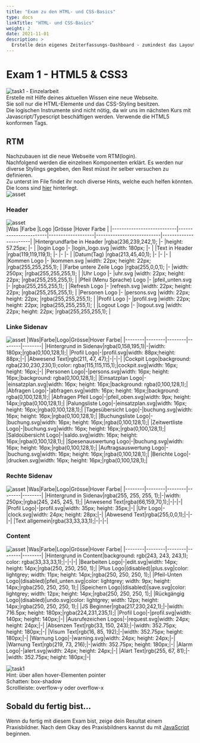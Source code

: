 ```yaml
---
title: "Exam zu den HTML- und CSS-Basics"
type: docs
linkTitle: "HTML- und CSS-Basics"
weight: 2
date: 2021-11-01
description: >
  Erstelle dein eigenes Zeiterfassungs-Dashboard - zumindest das Layout dafür ;).
---
```


# Exam 1 - HTML5 & CSS3

![task1](/images/task.png) - Einzelarbeit<br>
Erstelle mit Hilfe deines aktuellen Wissen eine neue Webseite. <br>
Sie soll nur die HTML-Elemente und das CSS-Styling besitzen. <br>
Die logischen Instrumente sind nicht nötig, da wir uns im nächsten Kurs mit Javascript/Typescript beschäftigen werden.
Verwende die HTML5 konformen Tags.

## RTM

Nachzubauen ist die neue Webseite vom RTM(login).<br>
Nachfolgend werden die einzelnen Komponenten erklärt. Es werden nur diverse Stylings gegeben, den Rest müsst ihr selber versuchen zu definieren. <br>
Zu unterst im File findet ihr noch diverse Hints, welche euch helfen könnten.<br>
Die Icons sind [hier](images/logos-rtm.zip) hinterlegt. <br>
![asset](images/rtm-home-page.png)

### Header

![asset](images/rtm-header.png)  
|Was |Farbe |Logo |Grösse |Hover Farbe |
|---------------------------|-----------------------|-------------------|---------------------------|-----------------------|
|Hintergrundfarbe in Header |rgba(236,239,242,1); |- |height: 57.25px; |- |
|login Logo |- |login_logo.svg |width: 180px; |- |
|Text in Header |rgba(119,119,119,1); |- |- |- |
|Datum(Tag) |rgba(213,45,40,1); |- |- |- |
|Kommen Logo |- |kommen.svg |width: 22px; height: 22px; |rgba(255,255,255,1); |
|Farbe untere Zeile Logo |rgba(255,0,0,1); |- |width: 250px; |rgba(255,255,255,1); |
|Uhr Logo |- |uhr.svg |width: 22px; height: 22px; |rgba(255,255,255,1); |
|Pfeil (Menu Sprache) Logo |- |pfeil_unten.svg |- |rgba(255,255,255,1); |
|Refresh Logo |- |refresh.svg |width: 22px; height: 22px; |rgba(255,255,255,1); |
|Personen Logo |- |persons.svg |width: 22px; height: 22px; |rgba(255,255,255,1); |
|Profil Logo |- |profil.svg |width: 22px; height: 22px; |rgba(255,255,255,1); |
|Logout Logo |- |logout.svg |width: 22px; height: 22px; |rgba(255,255,255,1); |

### Linke Sidenav

![asset](images/rtm-left-sidenav.png)
|Was|Farbe|Logo|Grösse|Hover Farbe|
|--------|--------|--------|--------|--------|
|Hintergrund in Sidenav|rgba(0,158,195,1)|-|width: 180px;|rgba(0,100,128,1);|
|Profil Logo|-|profil.svg|width: 88px;height: 88px;|-|
|Abwesend Text|rgb(211, 47, 47);|-|-|-|
|Cockpit Logo|background: rgba(230,230,230,1);color: rgba(115,115,115,1);|cockpit.svg|width: 16px; height: 16px;|-|
|Personen Logo|-|persons.svg|width: 16px; height: 16px;|background: rgba(0,100,128,1);|
|Einsatzplan Logo|-|einsatzplan.svg|width: 16px; height: 16px;|background: rgba(0,100,128,1);|
|Abfragen Logo|-|abfragen.svg|width: 16px; height: 16px;|background: rgba(0,100,128,1);|
|Abfragen Pfeil Logo|-|pfeil_oben.svg|width: 9px; height: 14px;|rgba(0,100,128,1);|
|Palungsliste Logo|-|einsatzplan.svg|width: 16px; height: 16px;|rgba(0,100,128,1);|
|Tagesübersicht Logo|-|buchung.svg|width: 16px; height: 16px;|rgba(0,100,128,1);|
|Buchungsliste Logo|-|buchung.svg|width: 16px; height: 16px;|rgba(0,100,128,1);|
|Zeitwertliste Logo|-|buchung.svg|width: 16px; height: 16px;|rgba(0,100,128,1);|
|Saldoübersicht Logo|-|saldo.svg|width: 16px; height: 16px;|rgba(0,100,128,1);|
|Spesenauswertung Logo|-|buchung.svg|width: 16px; height: 16px;|rgba(0,100,128,1);|
|Auftragsauswertung Logo|-|buchung.svg|width: 16px; height: 16px;|rgba(0,100,128,1);|
|Berichte Logo|-|drucken.svg|width: 16px; height: 16px;|rgba(0,100,128,1);|

### Rechte Sidenav

![asset](images/rtm-right-sidenav.png)
|Was|Farbe|Logo|Grösse|Hover Farbe|
|--------|--------|--------|--------|--------|
|Hintergrund in Sidenav|rgba(255, 255, 255, 1);|-|width: 250px;|rgba(245, 245, 245, 1);|
|Anwesend Text|rgba(66,159,70,1);|-|-|-|
|Profil Logo|-|profil.svg|width: 35px; height: 35px;|-|
|Uhr Logo|-|clock.svg|width: 24px; height: 28px;|-|
|Abwesend Text|rgba(255,0,0,1);|-|-|-|
|Text allgemein|rgba(33,33,33,1);|-|-|-|

### Content

![asset](images/rtm-content.png)
|Was|Farbe|Logo|Grösse|Hover Farbe|
|--------|--------|--------|--------|--------|
|Hintergrund in Content|background: rgb(243, 243, 243,1); color: rgba(33,33,33,1);|-|-|-|
|Bearbeiten Logo|-|edit.svg|width: 14px; height: 14px;|rgba(250, 250, 250, 1);|
|Plus Logo|(disabled)|plus.svg|color: lightgrey; width: 11px; height: 14px;|rgba(250, 250, 250, 1);|
|Pfeil-Unten Logo|(disabled)|pfeil_unten.svg|color: lightgrey; width: 9px; height: 14px;|rgba(250, 250, 250, 1);|
|Speichern Logo|(disabled)|save.svg|color: lightgrey; width: 12px; height: 14px;|rgba(250, 250, 250, 1);|
|Rückgängig Logo|(disabled)|undo.svg|color: lightgrey; width: 12px; height: 14px;|rgba(250, 250, 250, 1);|
|JS Beginner|rgba(217,230,242,1);|-|width: 716.5px; height: 180px;|rgba(224,231,235,1);|
|Profil Logo|-|profil.svg|width: 140px; height: 140px;|-|
|Ausrufezeichen Logos|-|request.svg|width: 24px; height: 24px;|-|
|Absenzen Text|rgb(33, 150, 243);|-|width: 352.75px; height: 180px;|-|
|Visum Text|rgb(16, 85, 192);|-|width: 352.75px; height: 180px;|-|
|Warnung Logo|-|warning.svg|width: 24px; height: 24px;|-|
|Warnung Text|rgb(219, 73, 216);|-|width: 352.75px; height: 180px;|-|
|Alarm Logo|-|alert.svg|width: 24px; height: 24px;|-|
|Alart Text|rgb(255, 67, 81);|-|width: 352.75px; height: 180px;|-|

![task1](/images/hint.png)  
 Hint: über allen hover-Elementen pointer<br>
Schatten: box-shadow<br>
Scrollleiste: overflow-y oder overflow-x<br>

## Sobald du fertig bist...

Wenn du fertig mit diesem Exam bist, zeige dein Resultat einem Praxisbildner. Nach dem Okay des Praxisbildners kannst du mit [JavaScript](../../../../docs/03_web/03_javascript/01_intro) beginnen.
